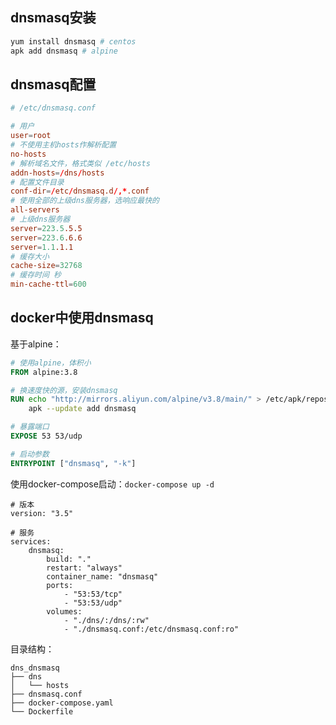 <!--
{
    "title": "dnsmasq相关",
    "create": "2018-05-16 14:30:06",
    "modify": "2018-12-16 22:38:25",
    "tag": [
        "dnsmasq",
        "dns"
    ],
    "info": []
}
-->

## dnsmasq安装

```bash
yum install dnsmasq # centos
apk add dnsmasq # alpine
```

## dnsmasq配置

```conf
# /etc/dnsmasq.conf

# 用户
user=root
# 不使用主机hosts作解析配置
no-hosts
# 解析域名文件，格式类似 /etc/hosts
addn-hosts=/dns/hosts
# 配置文件目录
conf-dir=/etc/dnsmasq.d/,*.conf
# 使用全部的上级dns服务器，选响应最快的
all-servers
# 上级dns服务器
server=223.5.5.5
server=223.6.6.6
server=1.1.1.1
# 缓存大小
cache-size=32768
# 缓存时间 秒
min-cache-ttl=600
```

## docker中使用dnsmasq

基于alpine：

```dockerfile
# 使用alpine，体积小
FROM alpine:3.8

# 换速度快的源，安装dnsmasq
RUN echo "http://mirrors.aliyun.com/alpine/v3.8/main/" > /etc/apk/repositories && \
    apk --update add dnsmasq

# 暴露端口
EXPOSE 53 53/udp

# 启动参数
ENTRYPOINT ["dnsmasq", "-k"]
```

使用docker-compose启动：`docker-compose up -d`

```dockercompose
# 版本
version: "3.5"

# 服务
services:
    dnsmasq:
        build: "."
        restart: "always"
        container_name: "dnsmasq"
        ports:
            - "53:53/tcp"
            - "53:53/udp"
        volumes:
            - "./dns/:/dns/:rw"
            - "./dnsmasq.conf:/etc/dnsmasq.conf:ro"
```

目录结构：

```file
dns_dnsmasq
├── dns
│   └── hosts
├── dnsmasq.conf
├── docker-compose.yaml
└── Dockerfile
```
